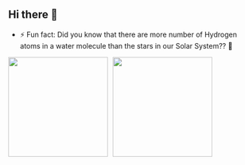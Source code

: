 ## Hi there 👋
<!--
- 🔭 I’m currently working on Ownership Model in Rust and Security in Computer Architecture
- 🌱 I’m currently learning about Operating Systems, Artificial Intelligence and Analysis of Algorithms
- 👯 I’m looking to collaborate on something cool -->
- ⚡ Fun fact: Did you know that there are more number of Hydrogen atoms in a water molecule than the stars in our Solar System?? 🌟
<div style="display: flex;">
    <img height=200 align="center" src="https://github-readme-stats.vercel.app/api/?username=balaji1029&show_icons=true&icon_color=79ff97&text_color=ffffff&bg_color=242424&rank_icon=percentile" style="margin-right: 10px;" />
    <img height=200 align="center" src="https://github-readme-stats.vercel.app/api/top-langs?username=balaji1029&layout=compact&langs_count=8&text_color=ffffff&bg_color=242424&exclude_repo=cs108-res" />
</div>
